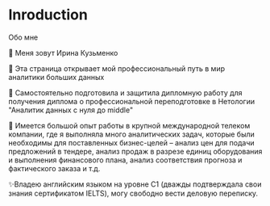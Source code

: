 # Inroduction
Обо мне


👋 Меня зовут Ирина Кузьменко
 
 👀 Эта страница открывает мой профессиональный путь в мир аналитики больших данных
 
 🌱 Самостоятельно подготовила и защитила дипломную работу для получения диплома о профессиональной переподготовке в Нетологии "Аналитик данных с нуля до middle" 
 
 💞️ Имеется большой опыт работы в крупной международной телеком компании, где я выполняла много аналитических задач, которые были необходимы для поставленных бизнес-целей – анализ цен для подачи предложений в тендере, анализ продаж в разрезе единиц оборудования и выполнения финансового плана, анализ соответствия прогноза и фактического заказа и т.д.
 
 ✨Владею английским языком на уровне С1 (дважды подтверждала свои знания сертификатом IELTS), могу свободно вести деловую переписку.
